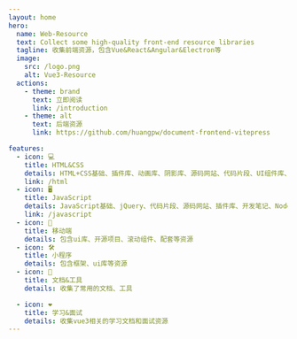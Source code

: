 ```yaml
---
layout: home
hero:
  name: Web-Resource
  text: Collect some high-quality front-end resource libraries
  tagline: 收集前端资源，包含Vue&React&Angular&Electron等
  image:
    src: /logo.png
    alt: Vue3-Resource
  actions:
    - theme: brand
      text: 立即阅读
      link: /introduction
    - theme: alt
      text: 后端资源
      link: https://github.com/huangpw/document-frontend-vitepress

features:
  - icon: 💻
    title: HTML&CSS
    details: HTML+CSS基础、插件库、动画库、阴影库、源码网站、代码片段、UI组件库、开发笔记、Bootstrap、LayUI、CSS框架等。
    link: /html
  - icon: 🖥️
    title: JavaScript
    details: JavaScript基础、jQuery、代码片段、源码网站、插件库、开发笔记、Node、Axios、Alova、Three、微前端、常用库等。
    link: /javascript
  - icon: 📱
    title: 移动端
    details: 包含ui库、开源项目、滚动组件、配套等资源
  - icon: 🛠️
    title: 小程序
    details: 包含框架、ui库等资源
  - icon: 📒
    title: 文档&工具
    details: 收集了常用的文档、工具

  - icon: ❤️
    title: 学习&面试
    details: 收集vue3相关的学习文档和面试资源
---
```

